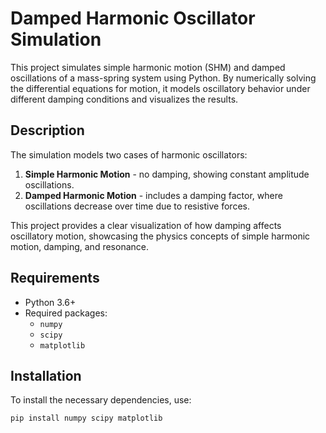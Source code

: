 # Damped Harmonic Oscillator Simulation

This project simulates simple harmonic motion (SHM) and damped oscillations of a mass-spring system using Python. By numerically solving the differential equations for motion, it models oscillatory behavior under different damping conditions and visualizes the results.

## Description

The simulation models two cases of harmonic oscillators:
1. **Simple Harmonic Motion** - no damping, showing constant amplitude oscillations.
2. **Damped Harmonic Motion** - includes a damping factor, where oscillations decrease over time due to resistive forces.

This project provides a clear visualization of how damping affects oscillatory motion, showcasing the physics concepts of simple harmonic motion, damping, and resonance.

## Requirements

- Python 3.6+
- Required packages:
  - `numpy`
  - `scipy`
  - `matplotlib`

## Installation

To install the necessary dependencies, use:
```bash
pip install numpy scipy matplotlib
```
